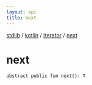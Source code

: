 ```yaml
---
layout: api
title: next
---
```

[stdlib](../../index.md) / [kotlin](../index.md) / [Iterator](index.md) / [next](next.md)

# next

```
abstract public fun next(): T
```
